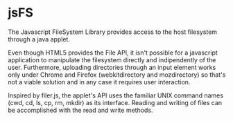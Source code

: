jsFS
====

The Javascript FileSystem Library provides access to the host filesystem through a java applet. 

Even though HTML5 provides the File API, it isn't possible for a javascript application to manipulate the filesystem directly and indipendently of the user. Furthermore, uploading directories through an input element works only under Chrome and Firefox (webkitdirectory and mozdirectory) so that's not a viable solution and in any case it requires user interaction.

Inspired by filer.js, the applet's API uses the familiar UNIX command names (cwd, cd, ls, cp, rm, mkdir) as its interface. Reading and writing of files can be accomplished with the read and write methods. 